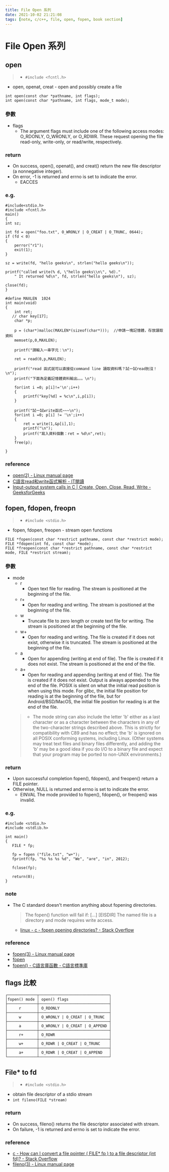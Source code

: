 ```yaml
---
title: File Open 系列
date: 2021-10-02 21:21:08
tags: [note, c/c++, file, open, fopen, book section]
---
```


# File Open 系列

## open
> - `#include <fcntl.h>`
- open, openat, creat - open and possibly create a file
```clike
int open(const char *pathname, int flags);
int open(const char *pathname, int flags, mode_t mode);
```
<!--more-->
### 參數
- flags
    - The argument flags must include one of the following access modes: O_RDONLY, O_WRONLY, or O_RDWR.  These request opening the file read-only, write-only, or read/write, respectively.
### return
- On success, open(), openat(), and creat() return the new file descriptor (a nonnegative integer).
- On error, -1 is returned and errno is set to indicate the error.
    - EACCES
### e.g.
```clike
#include<stdio.h>
#include <fcntl.h>
main()
{
int sz;
 
int fd = open("foo.txt", O_WRONLY | O_CREAT | O_TRUNC, 0644);
if (fd < 0)
{
    perror("r1");
    exit(1);
}
 
sz = write(fd, "hello geeks\n", strlen("hello geeks\n"));
 
printf("called write(% d, \"hello geeks\\n\", %d)."
    " It returned %d\n", fd, strlen("hello geeks\n"), sz);
 
close(fd);
}
```
```clike
#define MAXLEN  1024
int main(void)
{ 
    int ret;
   // char key[17];
    char *p;

    p = (char*)malloc(MAXLEN*(sizeof(char*)));	//申請一塊記憶體，存放讀取資料
    memset(p,0,MAXLEN);

    printf("請輸入一串字元：\n");

    ret = read(0,p,MAXLEN);

    printf("read 函式就可以直接從command line 讀取資料嗎？試一試read到沒！\n");
    printf("下面為定義記憶體資料輸出。。。\n");

    for(int i =0; p[i]!='\n';i++)
    {
        printf("key[%d] = %c\n",i,p[i]);
    }

    printf("試一試write函式~~~\n");
	for(int i =0; p[i] != '\n';i++)
	{
		ret = write(1,&p[i],1);
		printf("\n");
		printf("寫入資料個數：ret = %d\n",ret);
	}
	free(p);
	
}
```
### reference
- [open(2) - Linux manual page](https://man7.org/linux/man-pages/man2/open.2.html)
- [C語言read和write函式解析 - IT閱讀](https://www.itread01.com/content/1542382033.html)
- [Input-output system calls in C | Create, Open, Close, Read, Write - GeeksforGeeks](https://www.geeksforgeeks.org/input-output-system-calls-c-create-open-close-read-write/)
## fopen, fdopen, freopn
> - `#include <stdio.h>`
-  fopen, fdopen, freopen - stream open functions
```clike
FILE *fopen(const char *restrict pathname, const char *restrict mode);
FILE *fdopen(int fd, const char *mode);
FILE *freopen(const char *restrict pathname, const char *restrict mode, FILE *restrict stream);
```
### 參數
- mode
    - r 
    	- Open text file for reading.  The stream is positioned at the beginning of the file.
    - r+
        - Open for reading and writing.  The stream is positioned at the beginning of the file.
    - w
        - Truncate file to zero length or create text file for writing.  The stream is positioned at the beginning of the file.
    - w+
        - Open for reading and writing.  The file is created if it does not exist, otherwise it is truncated.  The stream is positioned at the beginning of the file.
    - a
        - Open for appending (writing at end of file).  The file is created if it does not exist.  The stream is positioned at the end of the file.
    - a+
        - Open for reading and appending (writing at end of file). The file is created if it does not exist.  Output is always appended to the end of the file.  POSIX is silent on what the initial read position is when using this mode. For glibc, the initial file position for reading is at the beginning of the file, but for Android/BSD/MacOS, the initial file position for reading is at the end of the file.
    > - The mode string can also include the letter 'b' either as a last character or as a character between the characters in any of the two-character strings described above.  This is strictly for compatibility with C89 and has no effect; the 'b' is ignored on all POSIX conforming systems, including Linux.  (Other systems may treat text files and binary files differently, and adding the 'b' may be a good idea if you do I/O to a binary file and expect that your program may be ported to non-UNIX environments.)
### return
- Upon successful completion fopen(), fdopen(), and freopen() return a FILE pointer.
- Otherwise, NULL is returned and errno is set to indicate the error.
    - EINVAL The mode provided to fopen(), fdopen(), or freopen() was invalid.

### e.g.
```clike
#include <stdio.h>
#include <stdlib.h>

int main()
{
   FILE * fp;

   fp = fopen ("file.txt", "w+");
   fprintf(fp, "%s %s %s %d", "We", "are", "in", 2012);
   
   fclose(fp);
   
   return(0);
}
```
### note
- The C standard doesn't mention anything about fopening directories.
    > The fopen() function will fail if:
    > […]
    > [EISDIR] The named file is a directory and mode requires write access.
    - [linux - c - fopen opening directories? - Stack Overflow](https://stackoverflow.com/questions/42876210/c-fopen-opening-directories)
### reference
- [fopen(3) - Linux manual page](https://man7.org/linux/man-pages/man3/fopen.3.html)
- [fopen](https://pubs.opengroup.org/onlinepubs/9699919799/functions/fopen.html)
- [fopen() - C語言庫函數 - C語言標準庫](http://tw.gitbook.net/c_standard_library/c_function_fopen.html)
## flags 比較
```
┌─────────────┬───────────────────────────────┐
│fopen() mode │ open() flags                  │
├─────────────┼───────────────────────────────┤
│     r       │ O_RDONLY                      │
├─────────────┼───────────────────────────────┤
│     w       │ O_WRONLY | O_CREAT | O_TRUNC  │
├─────────────┼───────────────────────────────┤
│     a       │ O_WRONLY | O_CREAT | O_APPEND │
├─────────────┼───────────────────────────────┤
│     r+      │ O_RDWR                        │
├─────────────┼───────────────────────────────┤
│     w+      │ O_RDWR | O_CREAT | O_TRUNC    │
├─────────────┼───────────────────────────────┤
│     a+      │ O_RDWR | O_CREAT | O_APPEND   │
└─────────────┴───────────────────────────────┘
```

## File* to fd
> - `#include <stdio.h>`

- obtain file descriptor of a stdio stream
- `int fileno(FILE *stream)`

### return
- On success, fileno() returns the file descriptor associated with stream.
- On failure, -1 is returned and errno is set to indicate the error.
### reference
- [c - How can I convert a file pointer ( FILE* fp ) to a file descriptor (int fd)? - Stack Overflow](https://stackoverflow.com/questions/3167298/how-can-i-convert-a-file-pointer-file-fp-to-a-file-descriptor-int-fd)
- [fileno(3) - Linux manual page](https://man7.org/linux/man-pages/man3/fileno.3.html)